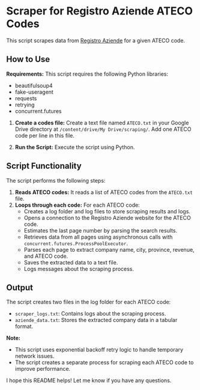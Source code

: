 # Scraper for Registro Aziende ATECO Codes

This script scrapes data from [Registro Aziende](https://registroaziende.it/) for a given ATECO code.

## How to Use

**Requirements:** This script requires the following Python libraries:
- beautifulsoup4
- fake-useragent
- requests
- retrying
- concurrent.futures

1. **Create a codes file:** Create a text file named `ATECO.txt` in your Google Drive directory at `/content/drive/My Drive/scraping/`. Add one ATECO code per line in this file.

2. **Run the Script:** Execute the script using Python.

## Script Functionality

The script performs the following steps:

1. **Reads ATECO codes:** It reads a list of ATECO codes from the `ATECO.txt` file.
2. **Loops through each code:** For each ATECO code:
   - Creates a log folder and log files to store scraping results and logs.
   - Opens a connection to the Registro Aziende website for the ATECO code.
   - Estimates the last page number by parsing the search results.
   - Retrieves data from all pages using asynchronous calls with `concurrent.futures.ProcessPoolExecutor`.
   - Parses each page to extract company name, city, province, revenue, and ATECO code.
   - Saves the extracted data to a text file.
   - Logs messages about the scraping process.

## Output

The script creates two files in the log folder for each ATECO code:

- `scraper_logs.txt`: Contains logs about the scraping process.
- `aziende_data.txt`: Stores the extracted company data in a tabular format.

**Note:**

- This script uses exponential backoff retry logic to handle temporary network issues.
- The script creates a separate process for scraping each ATECO code to improve performance.

I hope this README helps! Let me know if you have any questions.
